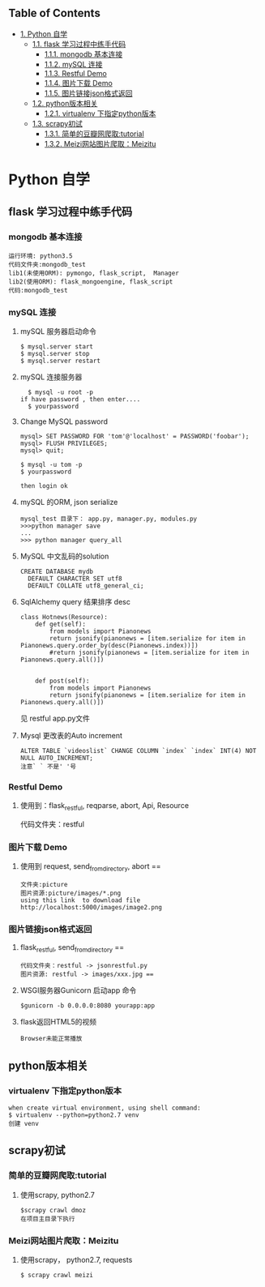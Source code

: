 <div id="table-of-contents">
<h2>Table of Contents</h2>
<div id="text-table-of-contents">
<ul>
<li><a href="#org83d8044">1. Python 自学</a>
<ul>
<li><a href="#orgf30f68f">1.1. flask 学习过程中练手代码</a>
<ul>
<li><a href="#orge6e6081">1.1.1. mongodb 基本连接</a></li>
<li><a href="#orge411f68">1.1.2. mySQL 连接</a></li>
<li><a href="#org26c85b8">1.1.3. Restful Demo</a></li>
<li><a href="#orge2ee502">1.1.4. 图片下载 Demo</a></li>
<li><a href="#org50c5b7c">1.1.5. 图片链接json格式返回</a></li>
</ul>
</li>
<li><a href="#org7e7fa27">1.2. python版本相关</a>
<ul>
<li><a href="#orgcca98a6">1.2.1. virtualenv 下指定python版本</a></li>
</ul>
</li>
<li><a href="#org08ca8ed">1.3. scrapy初试</a>
<ul>
<li><a href="#org3e4149b">1.3.1. 简单的豆瓣网爬取:tutorial</a></li>
<li><a href="#orgb980f07">1.3.2. Meizi网站图片爬取：Meizitu</a></li>
</ul>
</li>
</ul>
</li>
</ul>
</div>
</div>

<a id="org83d8044"></a>

# Python 自学


<a id="orgf30f68f"></a>

## flask 学习过程中练手代码


<a id="orge6e6081"></a>

### mongodb 基本连接

    运行环境: python3.5
    代码文件夹:mongodb_test  
    lib1(未使用ORM): pymongo, flask_script,  Manager
    lib2(使用ORM): flask_mongoengine, flask_script
    代码:mongodb_test


<a id="orge411f68"></a>

### mySQL 连接

1.  mySQL 服务器启动命令

        $ mysql.server start
        $ mysql.server stop
        $ mysql.server restart

2.  mySQL 连接服务器

          $ mysql -u root -p
        if have password , then enter....
          $ yourpassword

3.  Change MySQL password

        mysql> SET PASSWORD FOR 'tom'@'localhost' = PASSWORD('foobar');
        mysql> FLUSH PRIVILEGES;
        mysql> quit;
        
        $ mysql -u tom -p
        $ yourpassword
        
        then login ok

4.  mySQL 的ORM, json serialize

        mysql_test 目录下： app.py, manager.py, modules.py 
        >>>python manager save
        ...
        >>> python manager query_all

5.  MySQL 中文乱码的solution

        CREATE DATABASE mydb
          DEFAULT CHARACTER SET utf8
          DEFAULT COLLATE utf8_general_ci;

6.  SqlAlchemy query 结果排序 desc

        class Hotnews(Resource):
            def get(self):
                from models import Pianonews
                return jsonify(pianonews = [item.serialize for item in Pianonews.query.order_by(desc(Pianonews.index))])
                #return jsonify(pianonews = [item.serialize for item in Pianonews.query.all()]) 
        
        
            def post(self):
                from models import Pianonews
                return jsonify(pianonews = [item.serialize for item in Pianonews.query.all()])
    
    见 restful app.py文件

7.  Mysql 更改表的Auto increment

        ALTER TABLE `videoslist` CHANGE COLUMN `index` `index` INT(4) NOT NULL AUTO_INCREMENT;
        注意` ` 不是' '号


<a id="org26c85b8"></a>

### Restful Demo

1.  使用到：flask<sub>restful</sub>, reqparse, abort, Api, Resource

    代码文件夹：restful 


<a id="orge2ee502"></a>

### 图片下载 Demo

1.  使用到 request, send<sub>from</sub><sub>directory</sub>, abort ==

        文件夹:picture 
        图片资源:picture/images/*.png
        using this link  to download file http://localhost:5000/images/image2.png


<a id="org50c5b7c"></a>

### 图片链接json格式返回

1.  flask<sub>restful</sub>, send<sub>from</sub><sub>directory</sub> ==

        代码文件夹：restful -> jsonrestful.py
        图片资源: restful -> images/xxx.jpg ==

2.  WSGI服务器Gunicorn 启动app 命令

        $gunicorn -b 0.0.0.0:8080 yourapp:app

3.  flask返回HTML5的视频

        Browser未能正常播放


<a id="org7e7fa27"></a>

## python版本相关


<a id="orgcca98a6"></a>

### virtualenv 下指定python版本

    when create virtual environment, using shell command:
    $ virtualenv --python=python2.7 venv
    创建 venv


<a id="org08ca8ed"></a>

## scrapy初试


<a id="org3e4149b"></a>

### 简单的豆瓣网爬取:tutorial

1.  使用scrapy, python2.7

        $scrapy crawl dmoz  
        在项目主目录下执行


<a id="orgb980f07"></a>

### Meizi网站图片爬取：Meizitu

1.  使用scrapy， python2.7, requests

        $ scrapy crawl meizi

